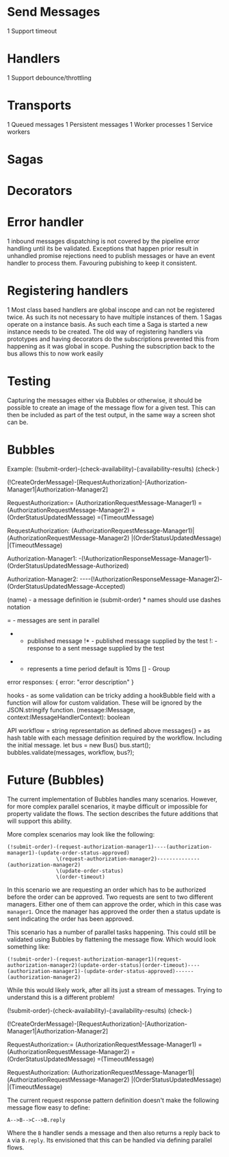 # Send Messages
1 Support timeout

# Handlers
1 Support debounce/throttling

# Transports
1 Queued messages
1 Persistent messages
1 Worker processes
1 Service workers

# Sagas

# Decorators


# Error handler
1 inbound messages dispatching is not covered by the pipeline error handling
  until its be validated. Exceptions that happen prior result in unhandled promise rejections
  need to publish messages or have an event handler to process them. Favouring pubishing to keep
  it consistent.


# Registering handlers
1 Most class based handlers are global inscope and can not be registered twice. As such its not necessary
  to have multiple instances of them.
1 Sagas operate on a instance basis. As such each time a Saga is started a new instance needs to be created. 
  The old way of registering handlers via prototypes and having decorators do the subscriptions prevented this
  from happening as it was global in scope. Pushing the subscription back to the bus allows this to now work easily  

# Testing
Capturing the messages either via Bubbles or otherwise, it should be possible to create an image of the message flow
for a given test. This can then be included as part of the test output, in the same way a screen shot can be.

  # Bubbles

  Example:
  (!submit-order)-(check-availability)-(:availability-results)
                 \(check-)

  (!CreateOrderMessage)-[RequestAuthorization]-[Authorization-Manager1|Authorization-Manager2]
                        



  RequestAuthorization:= (AuthorizationRequestMessage-Manager1)
                        =(AuthorizationRequestMessage-Manager2)
                        =(OrderStatusUpdatedMessage)
                        =(TimeoutMessage)                       
  
  RequestAuthorization:
   (AuthorizationRequestMessage-Manager1)|(AuthorizationRequestMessage-Manager2)
  |(OrderStatusUpdatedMessage)
  |(TimeoutMessage)                       

  Authorization-Manager1:
  -(!AuthorizationResponseMessage-Manager1)-(OrderStatusUpdatedMessage-Authorized)

  Authorization-Manager2:
  ----(!AuthorizationResponseMessage-Manager2)-(OrderStatusUpdatedMessage-Accepted)

  (name) - a message definition ie (submit-order)
    * names should use dashes notation
  
  

  = - messages are sent in parallel  
  * - published message
  !* - published message supplied by the test
  !: - response to a sent message supplied by the test
  - - represents a time period default is 10ms
  [] - Group
  
  error responses:
  {
    error: "error description"
  }

  hooks - as some validation can be tricky adding a hookBubble field with a function will allow for custom
          validation. These will be ignored by the JSON.stringify function.
          (message:IMessage<any>, context:IMessageHandlerContext): boolean

  API
  workflow = string representation as defined above
  messages{} = as hash table with each message definition required by the workflow. Including the initial message.
  let bus = new Bus()
  bus.start();
  bubbles.validate(messages, workflow, bus?);



# Future (Bubbles)
The current implementation of Bubbles handles many scenarios. However, for more complex parallel scenarios, it maybe difficult or impossible for property validate the flows. The section describes the future additions that will support this ability.

More complex scenarios may look like the following:
```
(!submit-order)-(request-authorization-manager1)----(authorization-manager1)-(update-order-status-approved)
                \(request-authorization-manager2)--------------(authorization-manager2)
                \(update-order-status)
                \(order-timeout)
```
In this scenario we are requesting an order which has to be authorized before the order can be approved. Two requests are sent to two different managers. Either one of them can approve the order, which in this case was `manager1`. Once the manager has approved the order then a status update is sent indicating the order has been approved.

This scenario has a number of parallel tasks happening. This could still be validated using Bubbles by flattening the message flow. Which would look something like:

```
(!submit-order)-(request-authorization-manager1)(request-authorization-manager2)(update-order-status)(order-timeout)----(authorization-manager1)-(update-order-status-approved)------(authorization-manager2)
```
While this would likely work, after all its just a stream of messages. Trying to understand this is a different problem!


(!submit-order)-(check-availability)-(:availability-results)
                 \(check-)

  (!CreateOrderMessage)-[RequestAuthorization]-[Authorization-Manager1|Authorization-Manager2]
                        



  RequestAuthorization:= (AuthorizationRequestMessage-Manager1)
                        =(AuthorizationRequestMessage-Manager2)
                        =(OrderStatusUpdatedMessage)
                        =(TimeoutMessage)                       
  
  RequestAuthorization:
   (AuthorizationRequestMessage-Manager1)|(AuthorizationRequestMessage-Manager2)
  |(OrderStatusUpdatedMessage)
  |(TimeoutMessage)                       















The current request response pattern definition doesn't make the following message flow easy to define:

```
A-->B-->C-->B.reply
```

Where the `B` handler sends a message and then also returns a reply back to `A` via `B.reply`. Its envisioned that this can be handled via defining parallel flows.



